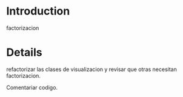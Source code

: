 # Introduction #

factorizacion


# Details #

refactorizar las clases de visualizacion y revisar que otras necesitan factorizacion.

Comentariar codigo.